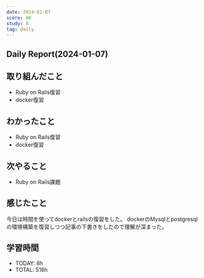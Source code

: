 ```yaml
---
date: 2024-01-07
score: 60
study: 8
tag: daily
---
```

## Daily Report(2024-01-07)
## 取り組んだこと
- Ruby on Rails復習
- docker復習
## わかったこと
- Ruby on Rails復習
- docker復習
## 次やること
- Ruby on Rails課題
## 感じたこと
今日は時間を使ってdockerとrailsの復習をした。
dockerのMysqlとpostgresqlの環境構築を復習しつつ記事の下書きをしたので理解が深まった。
## 学習時間
- TODAY: 8h
- TOTAL: 518h